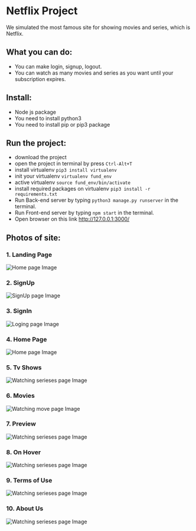 # Netflix Project 

We simulated the most famous site for showing movies and series, which is Netflix.

## What you can do:

* You can make login, signup, logout.
* You can watch as many movies and series as you want until your subscription expires.





## Install:

* Node js package
* You need to install python3
* You need to install pip or pip3 package

## Run the project: 

* download the project 
* open the project in terminal by press `Ctrl-Alt+T`
* install virtualenv `pip3 install virtualenv` 
* init your virtualenv `virtualenv fund_env`
* active virtualenv `source fund_env/bin/activate`
* install required packages on virtualenv `pip3 install -r requirements.txt`
* Run Back-end server by typing `python3 manage.py runserver` in the terminal.
* Run Front-end server by typing `npm start` in the terminal.
* Open browser on this link http://127.0.0.1:3000/

## Photos of site: 

### 1. Landing Page
![Home page Image](https://github.com/hanimohsen31/Netflix-V.4-AIO/blob/main/IMGS/s5%20homeout.jpg)

### 2. SignUp
![SignUp page Image](https://github.com/hanimohsen31/Netflix-V.4-AIO/blob/main/IMGS/signup.jpeg)

### 3. SignIn
![Loging page Image](https://github.com/hanimohsen31/Netflix-V.4-AIO/blob/main/IMGS/s6%20login.jpg)

### 4. Home Page
![Home page Image](https://github.com/hanimohsen31/Netflix-V.4-AIO/blob/main/IMGS/s1.jpg)

### 5. Tv Shows 
![Watching serieses page Image](https://github.com/hanimohsen31/Netflix-V.4-AIO/blob/main/IMGS/s2%20tvshows.jpg)

### 6. Movies
![Watching move page Image](https://github.com/hanimohsen31/Netflix-V.4-AIO/blob/main/IMGS/s3%20movies.jpg)

### 7. Preview 
![Watching serieses page Image](https://github.com/hanimohsen31/Netflix-V.4-AIO/blob/main/IMGS/s4%20show.jpg)

### 8. On Hover 
![Watching serieses page Image](https://github.com/hanimohsen31/Netflix-V.4-AIO/blob/main/IMGS/s%20hover.jpg)

### 9. Terms of Use
![Watching serieses page Image](https://github.com/hanimohsen31/Netflix-V.4-AIO/blob/main/IMGS/s3%20terms.jpg)

### 10. About Us
![Watching serieses page Image](https://github.com/hanimohsen31/Netflix-V.4-AIO/blob/main/IMGS/ss.jpg)
